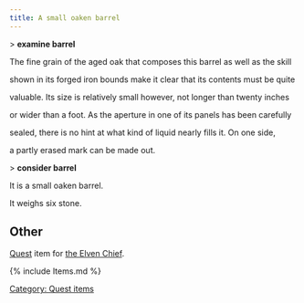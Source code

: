 ```yaml
---
title: A small oaken barrel
---
```


\> **examine barrel**

The fine grain of the aged oak that composes this barrel as well as the
skill

shown in its forged iron bounds make it clear that its contents must be
quite

valuable. Its size is relatively small however, not longer than twenty
inches

or wider than a foot. As the aperture in one of its panels has been
carefully

sealed, there is no hint at what kind of liquid nearly fills it. On one
side,

a partly erased mark can be made out.

\> **consider barrel**

It is a small oaken barrel.

It weighs six stone.

## Other

[Quest](Quest "wikilink") item for [the Elven
Chief](Quest#Elven_Chief "wikilink").

{% include Items.md %}

[Category: Quest items](Category:_Quest_items "wikilink")